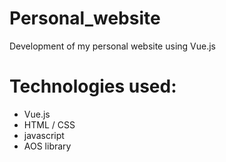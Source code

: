 # Personal_website
Development of my personal website using Vue.js

# Technologies used:
  - Vue.js
  - HTML / CSS
  - javascript
  - AOS library
